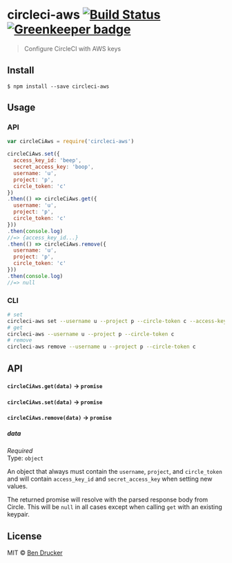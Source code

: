 # circleci-aws [![Build Status](https://travis-ci.org/bendrucker/circleci-aws.svg?branch=master)](https://travis-ci.org/bendrucker/circleci-aws) [![Greenkeeper badge](https://badges.greenkeeper.io/bendrucker/circleci-aws.svg)](https://greenkeeper.io/)

> Configure CircleCI with AWS keys


## Install

```
$ npm install --save circleci-aws
```


## Usage

### API

```js
var circleCiAws = require('circleci-aws')

circleCiAws.set({
  access_key_id: 'beep',
  secret_access_key: 'boop',
  username: 'u',
  project: 'p',
  circle_token: 'c'
})
.then(() => circleCiAws.get({
  username: 'u',
  project: 'p',
  circle_token: 'c'
}))
.then(console.log)
//=> {access_key_id...}
.then(() => circleCiAws.remove({
  username: 'u',
  project: 'p',
  circle_token: 'c'
}))
.then(console.log)
//=> null
```

### CLI

```sh
# set
circleci-aws set --username u --project p --circle-token c --access-key-id beep --secret-access-key boop
# get
circleci-aws --username u --project p --circle-token c
# remove
circleci-aws remove --username u --project p --circle-token c
```


## API

#### `circleCiAws.get(data)` -> `promise`
#### `circleCiAws.set(data)` -> `promise`
#### `circleCiAws.remove(data)` -> `promise`

##### data

*Required*  
Type: `object`

An object that always must contain the `username`, `project`, and `circle_token` and will contain `access_key_id` and `secret_access_key` when setting new values.

The returned promise will resolve with the parsed response body from Circle. This will be `null` in all cases except when calling `get` with an existing keypair.


## License

MIT © [Ben Drucker](http://bendrucker.me)
